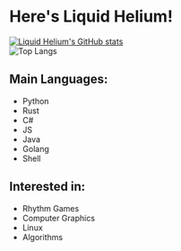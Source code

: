# Here's Liquid Helium!  
[![Liquid Helium's GitHub stats](https://github-readme-stats.vercel.app/api?username=liquidhelium)](https://github.com/anuraghazra/github-readme-stats)  
![Top Langs](https://github-readme-stats.vercel.app/api/top-langs/?username=liquidhelium&layout=compact)
## Main Languages:
- Python 
- Rust
- C#
- JS
- Java
- Golang
- Shell  

## Interested in:  
- Rhythm Games
- Computer Graphics
- Linux
- Algorithms
